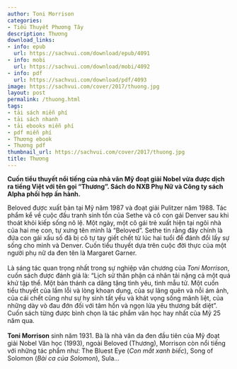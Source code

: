 ```yaml
---
author: Toni Morrison
categories:
- Tiểu Thuyết Phương Tây
description: Thương
download_links:
- info: epub
  url: https://sachvui.com/download/epub/4091
- info: mobi
  url: https://sachvui.com/download/mobi/4092
- info: pdf
  url: https://sachvui.com/download/pdf/4093
image: https://sachvui.com/cover/2017/thuong.jpg
layout: post
permalink: /thuong.html
tags:
- tải sách miễn phí
- tải sách nhanh
- tải ebooks miễn phí
- pdf miễn phí
- Thương ebook
- Thương pdf
thumbnail_url: https://sachvui.com/cover/2017/thuong.jpg
title: Thương
---
```


 <div class="item-desc text-justify"> <p><strong>Cuốn tiểu thuyết nổi tiếng của nhà văn Mỹ đoạt giải Nobel vừa được dịch ra tiếng Việt với tên gọi “Thương”. Sách do NXB Phụ Nữ và Công ty sách Alpha phối hợp ấn hành.</strong></p><p>Beloved được xuất bản tại Mỹ năm 1987 và đoạt giải Pulitzer năm 1988. Tác phẩm kể về cuộc đấu tranh sinh tồn của Sethe và cô con gái Denver sau khi thoát khỏi kiếp sống nô lệ. Một ngày, một cô gái trẻ xuất hiện tại ngôi nhà của hai mẹ con, tự xưng tên mình là “Beloved”. Sethe tin rằng đây chính là đứa con gái xấu số đã bị cô tự tay giết chết từ lúc hai tuổi để đánh đổi lấy sự sống cho mình và Denver. Cuốn tiểu thuyết dựa trên cuộc đời thực của một người phụ nữ da đen tên là Margaret Garner.<br><br>Là sáng tác quan trọng nhất trong sự nghiệp văn chương của <em>Toni Morrison</em>, cuốn sách được đánh giá là: “Lịch sử thân phận cá nhân tải nặng cả một quá khứ tập thể. Một bản thánh ca dâng tặng tình yêu, tình mẫu tử. Một cuốn tiểu thuyết của lầm lỗi và lòng khoan dung, của sự lãng quên và nỗi ám ảnh, của cái chết cũng như sự hy sinh tất yếu và khát vọng sống mãnh liệt, của những dày vò đau đớn đối với tâm hồn và ngọn lửa yêu thương bất diệt”. Cuốn sách từng được bình chọn là tác phẩm văn học hay nhất của Mỹ 25 năm qua.<br><br><strong>Toni Morrison</strong> sinh năm 1931. Bà là nhà văn da đen đầu tiên của Mỹ đoạt giải Nobel Văn học (1993), ngoài Beloved (Thương), Morrison còn nổi tiếng với những tác phẩm như: The Bluest Eye (<em>Con mắt xanh biếc</em>), Song of Solomon (<em>Bài ca của Solomon</em>), Sula...</p><div> </div> </div>